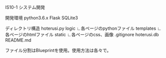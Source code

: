 IS10-1 システム開発

開発環境
python3.6.x
Flask
SQLite3


ディレクトリ構造
hoterusi.py
logic
∟各ページのpythonファイル
templates
∟各ページのhtmlファイル
static
∟各ページのcss、画像
.gitignore
hoterusi.db
README.md


ファイル分割はBlueprintを使用。使用方法は各々で。
